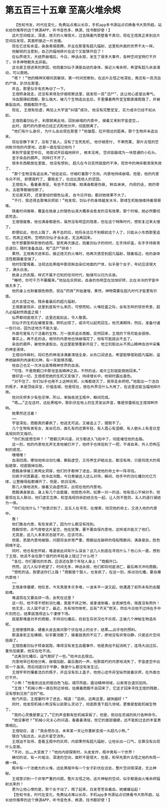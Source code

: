 # 第五百三十五章 至高火堆余烬
        【告知书友，时代在变化，免费站点难以长存，手机app多书源站点切换看书大势所趋，站长给你推荐的这个换源APP，听书音色多、换源、找书都好使！】
       这片空间暗淡，深邃，熄灭的火堆很大，过去隔着内景壁看不真切，现在王煊真正来到这片空间后发现，其面积接近一片池塘。
       现在它还有余温，袅袅青烟蒸腾，并且在那里有超凡辐射，这里和外面的世界不太一样。
       他敏锐的注意到，自己的福地碎片在这个又能够开启了！
       在仙界熄灭，大结界崩塌后，今日，神话永寂，发生了很多大事件，各种空间宝物打不开了，许多神物都失去异能。
       这也是王煊进来的原因，他抱着剑仙子满是血迹的身体，接近火堆余烬，希望有超凡余波涌动，可以救她。
       “嗯？！”他的精神天眼何其敏锐，第一时间觉察到，在这片古怪之地深处，竟还有一具流血的尸体，趴伏在那里。
       并且，那里似乎有衣角动了一下。
       王煊转身就走，还没有来得及仔细观察这里，就发现一具“活尸”，这让他心底冒出寒气。
       冷血狠辣如商毅，那么强大，被几个生物追出去后，手里攥着两件至宝都直接跑路了，并被撕裂血肉，商毅都防不住。
       现在, 王煊有些虚，再加上大宇宙“纠错”成功, 他没有完整至宝, 实力或许已经不如从前。
       王煊抱着剑仙子, 刹那脱离此地，回到崩塌的内景中, 接着又来到宇宙虚空。。
       此时，腐朽的内景地已经正式和他分开，彻底脱离了。
       “他们有什么身份, 为什么会出现在那里？”他皱眉，拉开很远的距离，那个生物并未追出来。
       现在安静下来了，没有了敌人，没有了生死危机, 他仔细思忖, 不寒而栗, 那片古怪的空间毗邻他的内景地，这是一直在惦记他吗？
       来到宇宙星空中后, 他尝试开启福地碎片, 根本没用, 空间容器成为一块普通的小石头。
       至于染血的葫芦, 同样打不开了。
       很多东西都放在里面, 他没有想到, 超凡在今日突然就腐朽干净，现世中的神异都渐渐失效了。
       “那个生物没有追出来。”他驻足后，仔细盯着那个方向，内景地持续崩塌，但是，他的内景与众不同, 即便腐朽了, 要毁去了，也远比其他人的坚固。
       王煊低头，看着姜清瑶, 有些不忍目睹，她满身都是伤痕, 鲜血淋淋, 内视的话, 她的骨头、五脏等都被绞断了。
       无论是天药, 还是曾经的银色仙液, 自今日开始，都对她效果不大了。
       “不行，我还得去那堆灰烬前！”他发现，剑仙子的身体越发冰冷，那缕生机勉强维持着很艰难。
       随着时间推移，覆盖在她身上的银色仙液大概率会愈发的没有效果，那个时候，她必然要彻底死去。
       王煊很疲惫，他也满身都是伤，虽然没有明显的隐患，但在这个特殊时代，想恢复过来太慢了。
       即便如此，他也上路了，再不去的后，他将永远见不到眼前这个人了，只能从小东西那里追忆，而真正成熟、空明的剑仙子会永逝，无法再回来。
       他不想要那样悲惨的结局，冒死再次接近，抱着剑仙子的同时，左手持炉盖，右手手持紫宵合道剑，随时准备血战，和“活尸”拼命！
       果然，王煊再次进来后，接近熄灭的火堆时，他再次感受到超凡辐射，随着临近，他的身体活性都跟着变强了。
       他时刻警惕着，注视远处黑暗中那具鲜血染红地面的尸体，似乎是个女子，年纪应该很大了，满头白发。
       她身上的衣服，样式不属于已知的任何时代，勉强可以归为古装。
       “睡吧，你可千万不要醒来。”他站在灰烬前，自身的伤明显在加快好转，比在冰冷的宇宙中强太多了。
       他的身上也附着银色物质，现在“药效”开始激增，果然，神物需要在超凡时代才能更有价值。
       这片古怪之地，残余着最后的超凡辐射。
       王煊甚是惊异，这里到底有什么来历，可想而知，火堆旺盛之际，会有怎样的惊世奇景，超凡必辐射然鼎盛之极！
       仙界都彻底熄灭了，这里还能如此，令人敬畏。
       剑仙子的生机在缓慢变强，转机出现了，或许可以起死回生。他充满期待，然后，准备付诸一些行动，因为这地方不能久留。
       外面可是有几个活着的生物，万一放弃追杀商毅，突然回来，王煊的下场可能会很惨。
       事实上，再不走的话，相邻的内景地也快崩塌完了，他有可能就出不去了。
       染血的葫芦，被他快速取出，在这里能够重新开启了，他立刻取出从不周山精神血池中采集的神圣液体。
       王煊动作麻利，将红色的神液涂满姜清瑶全身，从伤口润进去，希望能够借助超凡辐射，滋养她破碎的肉身和元神，有一天能够苏醒。
       他自己也又一次沐浴高等精神世界的血液。
       “可惜，不是商毅口中那池至高精神之血，不然的话，或许立刻就能救她回来。”
       做好这一切，王煊感觉她的生机又变强了，持续增长中，他顿时露出喜色。
       “对不住了，你们似乎也用不上这种灰烬，火堆都熄灭了，我带走余烬吧。”他取出一个洁白的瓶子，本是顶级异宝，价值连城，但是现在，放在外界没什么大用了，在这里还能当福地碎片用。
       他对灰烬多少有些忌惮，所以，单独收进玉瓶中，瞬间完成。
       “嗯……”正在这时，远处黑暗中，那趴伏在地上的生灵发出声音，像是惊雷般在王煊耳畔炸响。
       她果然还活着！
       ……
       宇宙深处，商毅真的要疯了，他逃无可逃，又被追上了，摆脱不了。
       几个生物有男有女，发丝花白，面孔有的还算年轻，有人眉心有竖眼，有人额头上有昔日至高规则符文烙印。
       “你们到底想怎样？！”商毅沉声问道，对方都进入飞船中了，彻底堵住他的去路。
       这一刻，他的内景地无声无息地被打开了，他终于也体验到了一把，不请自来，外人恐怖压制的感觉。
       噗噗噗！
       血液四溅，哪怕他挥动羽化幡，撕裂虚空，又将养生炉砸出去，都没有用，只是将庞大的母船砸穿，彻底毁掉后舱。
       商毅身体被三男两女洞穿，他们的手都伸了进去，探进他的命土中一阵寻找。
       剑疯子何其霸道，他冷血冷酷，今日竟被这人这么对待，瞬间，他手中的羽化幡剑光亿万缕，让整艘母船都爆开了，但是，依旧没用。
       那几人倏地消失，接着又由虚而实，出现在他的内景地。
       商毅满身是血，身上有几个血窟窿，他脸色冷冽，如果一对一的话，他有信心干掉对手。但是现在五人联动，他们虚实互换，和至高规则余韵结合在一起，让人防不胜防，五人的道行凝结为一体。
       “你们在找什么？”他意识到了，这五人在寻觅，在搜索，找完他的命土，又进入他的内景中。
       轰！
       他们轰击内景，有些发疯了，因为什么都没有找到。
       商毅惊怒，杀气席卷这片星空，他在犹豫，要不要自保内景地，这样或许能灭了他们。
       尤其是，这几人本来状态就不对，应该可杀。
       但是，若是内景地被毁，问题将会非常严重，商毅站在破碎的母船残骸间，满身是血，脸色阴晴不定。
       同时，他也有些怀疑，难道彼此间有什么误会？这几人到底在寻找什么？他心头一震，想到了王煊，他该不会在那个腐朽的年轻身上错过了什么吧？
       “各位，你们要找的东西，应该还在那个年轻人身上！”商毅开口。
       然而，这几人似乎绝望了，时间无多，神话永寂，他们即将彻底消亡，最后再次冲向商毅。
       “想死的话，我便送你们上路！”商毅是个狠人，也发疯了，在这一刻，挥动羽化幡，要自爆内景地！
       ……
       王煊身体僵硬，他叹息，今天真是多灾多难，一波未平一波又起，他遭遇了前所未有的血腥劫难。
       难道现在又要血拼一场，会死在这里？
       这一刻，他不得不想到羽化幡，真是不祥之物，谁拿谁倒霉，会丢掉性命，简直没有例外！
       他无言，古人就不说了，最近，先有恒均惨死，后有“齐天”祭天，然后今日他不过持在手中片刻而已，结果就落得这么个凄惨下场。
       就是那难逢对手的商毅，手持羽化幡后，目前生存状况也不乐观，正被几个神秘生物追杀呢。
       王煊慢慢转身，硬着头皮去面对那个伏在地上的女子，结果……出乎他的预料。
       那道身影正在模糊，似乎要消散了，接着就真的不见了，原地没有异常动静，只是这片空间扭曲了。
       王煊抱着剑仙子转身就跑，难得没有发生血腥事件，他是真经不起消耗了，连场大战过后，重伤加疲累，他实在吃不消。
       “远离羽化幡后，运气都好了一些。”他冲出去很远。
       内景地早已和他分离，崩塌加剧，最后轰的一声，他那腐朽的内景地消失了，宇宙虚空中出现一个漩涡，而后彻底归于平静，像是什么都没有发生过。
       王煊牢牢的攥着洁白的瓶子，并且没有扣上盖子，他担心这件异宝纵然装着灰烬，在外面也打不开。
       “小熊！”他看到远处的银白色飞船，竭尽所能，震动精神领域，以紫宵合道剑加持。
       “王煊！”机械小熊一直在附近徘徊，估摸着商毅不会回来了，它这才回来寻找王煊的残骸，没有想到见到“活的”他。
       舱门开启，王煊霎时冲了进去，喊道：“启航，远离这里，越快越好！”
       同时，他发现机械小熊没有以前那么灵动了，彻底跌落下超凡领域，更像是智能机械生物了。
       “我的心灵像是蒙尘了。”它的声音都有些机械呆板了，但是，依旧在忠诚的执行各种命令。
       “她没事吧？”机械小兄关心的问道，看着姜清瑶，但它的面部僵硬，远不能和过去的丰富表情相比。
       王煊轻叹，道：“我会想办法，未来某一天让你重新变成一头超凡小熊。”
       银白飞船远去，从这片星空消失。
       王煊迫不及待，查看玉瓶中的灰烬，内部果然有超凡辐射，让他长出一口气，总算没有出现什么变故。
       “不对，出……大变故了！”他向内部探索时，头皮发炸，瓶中竟有一个世界！
       确切的说，有一片暗淡、深邃的空间，面积不是很大，但是，和早先那片古怪之地的布局一模一样。
       瓶中有一个池塘大的火堆，远处黑暗中有一个女子趴伏在远处，整片空间很深邃，无比神秘。
       王煊意识到一个非常严重的问题，整片古怪之地，这片神秘的空间，似乎都是由火堆余烬辐射出来的！
       更为让他心悸的是，那个女子动了，爬了起来，白发苍苍染着血，她缓缓站起！
       【告知书友，时代在变化，免费站点难以长存，手机app多书源站点切换看书大势所趋，站长给你推荐的这个换源APP，听书音色多、换源、找书都好使！】